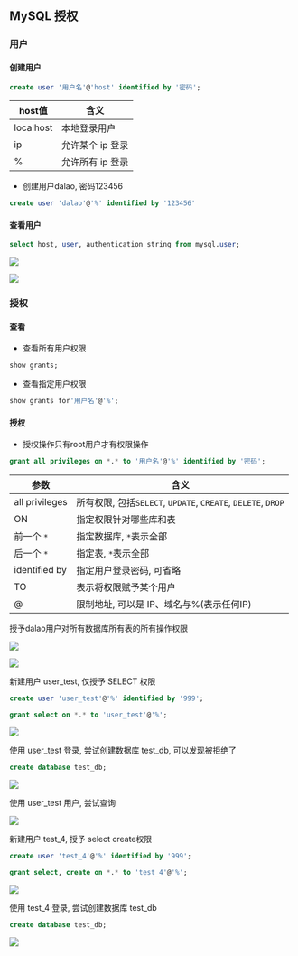<!--
 * @Description: 
 * @Version: 1.0
 * @Author: DaLao
 * @Email: dalao@xxx.com
 * @Date: 2021-10-06 13:11:32
 * @LastEditors: DaLao
 * @LastEditTime: 2022-05-09 21:23:39
-->

## MySQL 授权


### 用户


#### 创建用户

```sql
create user '用户名'@'host' identified by '密码';
```
| host值    | 含义             |
| --------- | ---------------- |
| localhost | 本地登录用户     |
| ip        | 允许某个 ip 登录 |
| %         | 允许所有 ip 登录 |

- 创建用户dalao, 密码123456

```sql
create user 'dalao'@'%' identified by '123456'
```


#### 查看用户

```sql
select host, user, authentication_string from mysql.user;
```

![](https://cdn.hurra.ltd/img/20200516001828.png)


![](https://cdn.hurra.ltd/img/20200516001919.png)



### 授权



#### 查看

- 查看所有用户权限

```sql
show grants;
```


- 查看指定用户权限

```sql
show grants for'用户名'@'%';
```


#### 授权

- 授权操作只有root用户才有权限操作

```sql
grant all privileges on *.* to '用户名'@'%' identified by '密码';
```

| 参数           | 含义                                                         |
| -------------- | ------------------------------------------------------------ |
| all privileges | 所有权限, 包括`SELECT`, `UPDATE`, `CREATE`, `DELETE`, `DROP` |
| ON             | 指定权限针对哪些库和表                                       |
| 前一个 `*`     | 指定数据库, `*`表示全部                                      |
| 后一个 `*`     | 指定表, `*`表示全部                                          |
| identified by  | 指定用户登录密码, 可省略                                     |
| TO             | 表示将权限赋予某个用户                                       |
| @              | 限制地址, 可以是 IP、域名与%(表示任何IP)                     |

授予dalao用户对所有数据库所有表的所有操作权限

![](https://cdn.hurra.ltd/img/20200516003253.png)


![](https://cdn.hurra.ltd/img/20200516003557.png)

新建用户 user_test, 仅授予 SELECT 权限

```sql
create user 'user_test'@'%' identified by '999';

grant select on *.* to 'user_test'@'%';
```

![](https://cdn.hurra.ltd/img/20200516004045.png)

使用 user_test 登录, 尝试创建数据库 test_db, 可以发现被拒绝了

```sql
create database test_db;
```

![](https://cdn.hurra.ltd/img/20200516004259.png)

使用 user_test 用户, 尝试查询

![](https://cdn.hurra.ltd/img/20200516004447.png)

新建用户 test_4, 授予 select create权限

```sql
create user 'test_4'@'%' identified by '999';

grant select, create on *.* to 'test_4'@'%';
```

![](https://cdn.hurra.ltd/img/20200516084018.png)

使用 test_4 登录, 尝试创建数据库 test_db

```sql
create database test_db;
```

![](https://cdn.hurra.ltd/img/20200516084301.png)